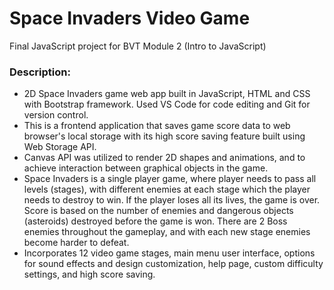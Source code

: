 # Space Invaders Video Game
Final JavaScript project for BVT Module 2 (Intro to JavaScript)

### Description: 
* 2D Space Invaders game web app built in JavaScript, HTML and CSS with Bootstrap framework. Used VS Code for code editing and Git for version control.
* This is a frontend application that saves game score data to web browser's local storage with its high score saving feature built using Web Storage API.
* Canvas API was utilized to render 2D shapes and animations, and to achieve interaction between graphical objects in the game.
* Space Invaders is a single player game, where player needs to pass all levels (stages), with different enemies at each stage which the player needs to destroy to win. If the player loses all its lives, the game is over. Score is based on the number of enemies and dangerous objects (asteroids) destroyed before the game is won. There are 2 Boss enemies throughout the gameplay, and with each new stage enemies become harder to defeat.
* Incorporates 12 video game stages, main menu user interface, options for sound effects and design customization, help page, custom difficulty settings, and high score saving.
